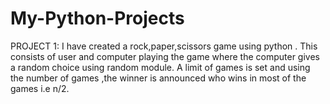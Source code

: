 # My-Python-Projects

PROJECT 1:
 I have created a rock,paper,scissors game using python . This consists of user and computer playing the game where the computer gives a random choice using random module. A limit of games is set and using the number of games ,the winner is announced who wins in most of the games i.e n/2.
